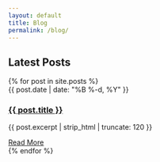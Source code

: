 ```yaml
---
layout: default
title: Blog
permalink: /blog/
---
```

<section class="page-header">
  <h1>Latest Posts</h1>
</section>

<section class="blog">
  <div class="container">
    <div class="blog-grid">
      {% for post in site.posts %}
      <div class="blog-card">
        <div class="blog-date">{{ post.date | date: "%B %-d, %Y" }}</div>
        <h3><a href="{{ post.url | relative_url }}">{{ post.title }}</a></h3>
        <p>{{ post.excerpt | strip_html | truncate: 120 }}</p>
        <a href="{{ post.url | relative_url }}" class="btn btn-primary">Read More</a>
      </div>
      {% endfor %}
    </div>
  </div>
</section>

